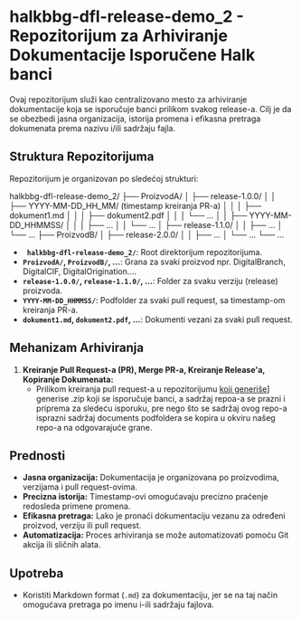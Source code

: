 # halkbbg-dfl-release-demo_2 - Repozitorijum za Arhiviranje Dokumentacije Isporučene Halk banci

Ovaj repozitorijum služi kao centralizovano mesto za arhiviranje dokumentacije koja se isporučuje banci prilikom svakog release-a. Cilj je da se obezbedi jasna organizacija, istorija promena i efikasna pretraga dokumenata prema nazivu i/ili sadržaju fajla.

## Struktura Repozitorijuma

Repozitorijum je organizovan po sledećoj strukturi:

halkbbg-dfl-release-demo_2/
├── ProizvodA/
│   ├── release-1.0.0/
│   │   ├── YYYY-MM-DD_HH_MM/ (timestamp kreiranja PR-a)
│   │   │   ├── dokument1.md
│   │   │   ├── dokument2.pdf
│   │   │   └── ...
│   │   ├── YYYY-MM-DD_HHMMSS/
│   │   │   ├── ...
│   │   └── ...
│   ├── release-1.1.0/
│   │   ├── ...
│   └── ...
├── ProizvodB/
│   ├── release-2.0.0/
│   │   ├── ...
│   └── ...
└── ...


* **` halkbbg-dfl-release-demo_2/`**: Root direktorijum repozitorijuma.
* **`ProizvodA/`, `ProizvodB/`, ...**: Grana za svaki proizvod npr. DigitalBranch, DigitalCIF, DigitalOrigination....
* **`release-1.0.0/`, `release-1.1.0/`, ...**: Folder za svaku verziju (release) proizvoda.
* **`YYYY-MM-DD_HHMMSS/`**: Podfolder za svaki pull request, sa timestamp-om kreiranja PR-a.
* **`dokument1.md`, `dokument2.pdf`, ...**: Dokumenti vezani za svaki pull request.

## Mehanizam Arhiviranja

1.  **Kreiranje Pull Request-a (PR), Merge PR-a, Kreiranje Release'a, Kopiranje Dokumenata:**
    * Prilikom kreiranja pull request-a u repozitorijumu [koji generiše](https://github.com/assecosee/halkbbg-dfl-release/tree/main)] generise .zip koji se isporučuje banci, a sadržaj repoa-a se prazni i priprema za sledeću isporuku, pre nego što se sadržaj ovog repo-a isprazni sadržaj documents podfoldera se kopira u okviru našeg repo-a na odgovarajuće grane.

## Prednosti

* **Jasna organizacija:** Dokumentacija je organizovana po proizvodima, verzijama i pull request-ovima.
* **Precizna istorija:** Timestamp-ovi omogućavaju precizno praćenje redosleda primene promena.
* **Efikasna pretraga:** Lako je pronaći dokumentaciju vezanu za određeni proizvod, verziju ili pull request.
* **Automatizacija:** Proces arhiviranja se može automatizovati pomoću Git akcija ili sličnih alata.

## Upotreba

* Koristiti Markdown format (`.md`) za dokumentaciju, jer se na taj način omogućava pretraga po imenu i-ili sadržaju fajlova.
